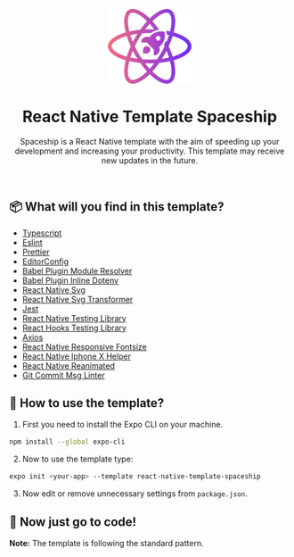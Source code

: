 <p align="center">
  <img src="./src/assets/logo.svg" width=150 />
</p>

<h1 align="center">React Native Template Spaceship</h1>

<p align="center">
  Spaceship is a React Native template with the aim of speeding up your development and increasing your productivity. This template may receive new updates in the future.
<p>

<br/>

## 📦 What will you find in this template?

- [Typescript](https://www.typescriptlang.org/)
- [Eslint](https://eslint.org/docs/user-guide/getting-started)
- [Prettier](https://prettier.io/)
- [EditorConfig](https://editorconfig.org/)
- [Babel Plugin Module Resolver](https://github.com/tleunen/babel-plugin-module-resolver)
- [Babel Plugin Inline Dotenv](https://www.npmjs.com/package/babel-plugin-inline-dotenv)
- [React Native Svg](https://www.npmjs.com/package/react-native-svg)
- [React Native Svg Transformer](https://www.npmjs.com/package/react-native-svg-transformer)
- [Jest](https://jestjs.io/docs/getting-started)
- [React Native Testing Library](https://github.com/callstack/react-native-testing-library)
- [React Hooks Testing Library](https://github.com/testing-library/react-hooks-testing-library)
- [Axios](https://axios-http.com/docs/intro)
- [React Native Responsive Fontsize](https://www.npmjs.com/package/react-native-responsive-fontsize)
- [React Native Iphone X Helper](https://www.npmjs.com/package/react-native-iphone-x-helper)
- [React Native Reanimated](https://docs.swmansion.com/react-native-reanimated/)
- [Git Commit Msg Linter](https://www.npmjs.com/package/git-commit-msg-linter)

## 🚀 How to use the template?
1. First you need to install the Expo CLI on your machine.

```zsh
npm install --global expo-cli
```

2. Now to use the template type:
```zsh
expo init <your-app> --template react-native-template-spaceship
```

3. Now edit or remove unnecessary settings from ```package.json```.

## 📱 Now just go to code!
**Note:** The template is following the standard pattern.
